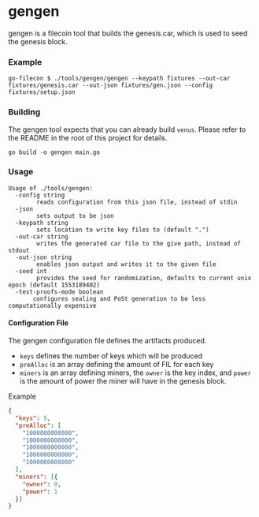 # gengen

gengen is a filecoin tool that builds the genesis.car, which is used to seed the
genesis block.

### Example

```
go-filecon $ ./tools/gengen/gengen --keypath fixtures --out-car fixtures/genesis.car --out-json fixtures/gen.json --config fixtures/setup.json
```

### Building

The gengen tool expects that you can already build `venus`. Please refer
to the README in the root of this project for details.

```
go build -o gengen main.go
```

### Usage

```
Usage of ./tools/gengen:
  -config string
    	reads configuration from this json file, instead of stdin
  -json
    	sets output to be json
  -keypath string
    	sets location to write key files to (default ".")
  -out-car string
    	writes the generated car file to the give path, instead of stdout
  -out-json string
    	enables json output and writes it to the given file
  -seed int
    	provides the seed for randomization, defaults to current unix epoch (default 1553189402)
  -test-proofs-mode boolean
       configures sealing and PoSt generation to be less computationally expensive
```

#### Configuration File

The gengen configuration file defines the artifacts produced.

- `keys` defines the number of keys which will be produced
- `preAlloc` is an array defining the amount of FIL for each key
- `miners` is an array defining miners, the `owner` is the key index, and `power` is the amount of power the miner will have in the genesis block.

Example

```json
{
  "keys": 5,
  "preAlloc": [
    "1000000000000",
    "1000000000000",
    "1000000000000",
    "1000000000000",
    "1000000000000"
  ],
  "miners": [{
    "owner": 0,
    "power": 1
  }]
}
```
